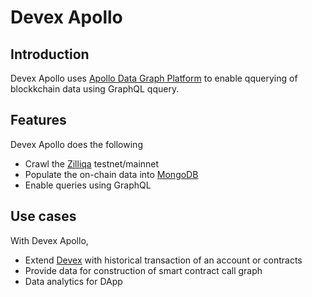 # Devex Apollo

## Introduction

Devex Apollo uses [Apollo Data Graph Platform](https://www.apollographql.com/) to enable qquerying of blockkchain data using GraphQL qquery. 

## Features

Devex Apollo does the following
- Crawl the [Zilliqa](https://www.zilliqa.com/) testnet/mainnet
- Populate the on-chain data into [MongoDB](https://www.mongodb.com/)
- Enable queries using GraphQL 

## Use cases

With Devex Apollo,
- Extend [Devex](https://devex.zilliqa.com/?network=https%3A%2F%2Fapi.zilliqa.com) with historical transaction of an account or contracts
- Provide data for construction of smart contract call graph
- Data analytics for DApp
